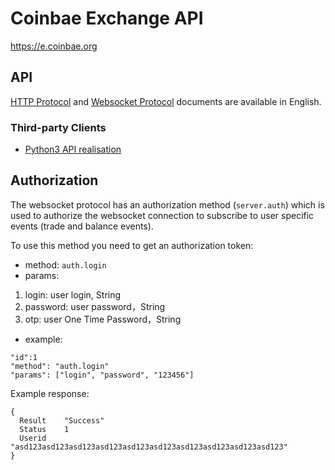 # Coinbae Exchange API
https://e.coinbae.org

## API

[HTTP Protocol](https://github.com/CoinbaeOrg/Coinbae-Exchange-API/blob/main/HTTP-Protocol.md) and [Websocket Protocol](https://github.com/CoinbaeOrg/Coinbae-Exchange-API/blob/main/WebSocket-Protocol.md) documents are available in English. 

### Third-party Clients

- [Python3 API realisation](https://github.com/CoinbaeOrg/Coinbae-Exchange-API/tree/main/python-api)


## Authorization

The websocket protocol has an authorization method (`server.auth`) which is used to authorize the websocket connection to subscribe to user specific events (trade and balance events).

To use this method you need to get an authorization token:

* method: `auth.login`
* params: 
1. login: user login, String
2. password: user password，String
3. otp: user One Time Password，String

* example: 

```
"id":1
"method": "auth.login"
"params": ["login", "password", "123456"]
```

Example response: 
```
{
  Result	"Success"
  Status	1
  Userid	"asd123asd123asd123asd123asd123asd123asd123asd123asd123asd123"
}
```
